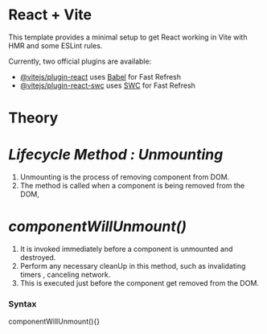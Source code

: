 # React + Vite

This template provides a minimal setup to get React working in Vite with HMR and some ESLint rules.

Currently, two official plugins are available:

- [@vitejs/plugin-react](https://github.com/vitejs/vite-plugin-react/blob/main/packages/plugin-react/README.md) uses [Babel](https://babeljs.io/) for Fast Refresh
- [@vitejs/plugin-react-swc](https://github.com/vitejs/vite-plugin-react-swc) uses [SWC](https://swc.rs/) for Fast Refresh


# Theory

# _Lifecycle Method : Unmounting_

1. Unmounting is the process of removing component from DOM.
2. The method is called when a component is being removed from the DOM,

# _componentWillUnmount()_

1. It is invoked immediately before a component is unmounted and destroyed.
2. Perform any necessary cleanUp in this method, such as invalidating timers , canceling network.
3. This is executed just before the component get removed from the DOM.

<h3>Syntax</h3>
componentWillUnmount(){}
